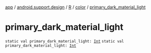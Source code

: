 [app](../../../index.md) / [android.support.design](../../index.md) / [R](../index.md) / [color](index.md) / [primary_dark_material_light](./primary_dark_material_light.md)

# primary_dark_material_light

`static val primary_dark_material_light: `[`Int`](https://kotlinlang.org/api/latest/jvm/stdlib/kotlin/-int/index.html)
`static val primary_dark_material_light: `[`Int`](https://kotlinlang.org/api/latest/jvm/stdlib/kotlin/-int/index.html)
